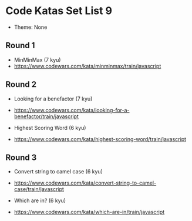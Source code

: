 # Code Katas Set List 9

- Theme: None

## Round 1

- MinMinMax (7 kyu)
- https://www.codewars.com/kata/minminmax/train/javascript

## Round 2

- Looking for a benefactor (7 kyu)
- https://www.codewars.com/kata/looking-for-a-benefactor/train/javascript

- Highest Scoring Word (6 kyu)
- https://www.codewars.com/kata/highest-scoring-word/train/javascript

## Round 3

- Convert string to camel case (6 kyu)
- https://www.codewars.com/kata/convert-string-to-camel-case/train/javascript

- Which are in? (6 kyu)
- https://www.codewars.com/kata/which-are-in/train/javascript
